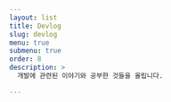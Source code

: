 ```yaml
---
layout: list
title: Devlog
slug: devlog
menu: true
submenu: true
order: 8
description: >
  개발에 관련된 이야기와 공부한 것들을 올립니다.

---
```

